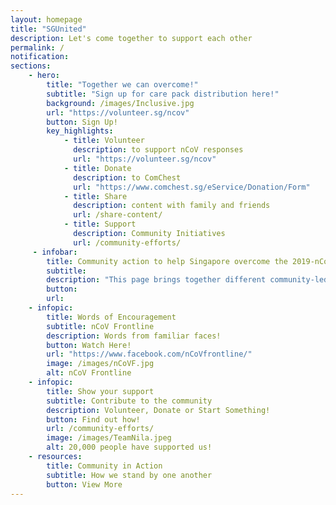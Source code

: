 ```yaml
---
layout: homepage
title: "SGUnited"
description: Let's come together to support each other
permalink: /
notification: 
sections:
    - hero:
        title: "Together we can overcome!"
        subtitle: "Sign up for care pack distribution here!"
        background: /images/Inclusive.jpg
        url: "https://volunteer.sg/ncov"
        button: Sign Up!
        key_highlights:
            - title: Volunteer
              description: to support nCoV responses
              url: "https://volunteer.sg/ncov"  
            - title: Donate
              description: to ComChest 
              url: "https://www.comchest.sg/eService/Donation/Form"                           
            - title: Share
              description: content with family and friends
              url: /share-content/            
            - title: Support
              description: Community Initiatives 
              url: /community-efforts/
     - infobar:
        title: Community action to help Singapore overcome the 2019-nCoV       
        subtitle: 
        description: "This page brings together different community-led nCoV responses. To those who have stepped forward, we salute your efforts! We hope it inspires more of us to help one another get through this challenging time. #SGUnited"
        button:
        url:
    - infopic:
        title: Words of Encouragement
        subtitle: nCoV Frontline
        description: Words from familiar faces!
        button: Watch Here!
        url: "https://www.facebook.com/nCoVfrontline/"
        image: /images/nCoVF.jpg
        alt: nCoV Frontline
    - infopic:
        title: Show your support
        subtitle: Contribute to the community
        description: Volunteer, Donate or Start Something!
        button: Find out how!
        url: /community-efforts/
        image: /images/TeamNila.jpeg
        alt: 20,000 people have supported us!
    - resources:
        title: Community in Action
        subtitle: How we stand by one another
        button: View More
---
```

